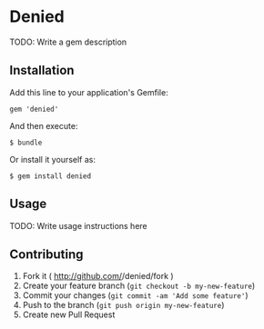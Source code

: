 # Denied

TODO: Write a gem description

## Installation

Add this line to your application's Gemfile:

    gem 'denied'

And then execute:

    $ bundle

Or install it yourself as:

    $ gem install denied

## Usage

TODO: Write usage instructions here

## Contributing

1. Fork it ( http://github.com/<my-github-username>/denied/fork )
2. Create your feature branch (`git checkout -b my-new-feature`)
3. Commit your changes (`git commit -am 'Add some feature'`)
4. Push to the branch (`git push origin my-new-feature`)
5. Create new Pull Request
